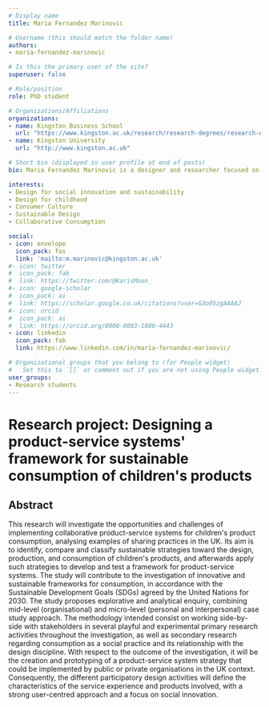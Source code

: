 ```yaml
---
# Display name
title: Maria Fernandez Marinovic

# Username (this should match the folder name)
authors:
- maria-fernandez-marinovic

# Is this the primary user of the site?
superuser: false

# Role/position
role: PhD student

# Organizations/Affiliations
organizations:
- name: Kingston Business School
  url: "https://www.kingston.ac.uk/research/research-degrees/research-degree-students/profile/maria-fernandez-marinovic-301/"
- name: Kingston University
  url: "http://www.kingston.ac.uk"

# Short bio (displayed in user profile at end of posts)
bio: Maria Fernandez Marinovic is a designer and researcher focused on delivering innovation for sustainability. The topic of her PhD research at Kingston School of Art, is sustainable and collaborative consumption practices, especially the ones related to children and play. The research combines her interest in play, and play devices, with the opportunity to influence consumer culture towards a more sustainable future. A future where people and the planet can thrive. In addition to her academic practice, she is applying her skills in the public sector as a design consultant, helping government organisations to deliver innovation within a human-centred approach.

interests:
- Design for social innovation and sustainability
- Design for childhood
- Consumer Culture
- Sustainable Design
- Collaborative Consumption

social:
- icon: envelope
  icon_pack: fas
  link: 'mailto:m.marinovic@kingston.ac.uk'
#- icon: twitter
#  icon_pack: fab
#  link: https://twitter.com/@KarisMoon_
#- icon: google-scholar
#  icon_pack: ai
#  link: https://scholar.google.co.uk/citations?user=G3o05zgAAAAJ
#- icon: orcid
#  icon_pack: ai
#  link: https://orcid.org/0000-0003-1080-4443
- icon: linkedin
  icon_pack: fab
  link: https://www.linkedin.com/in/maria-fernandez-marinovic/

# Organizational groups that you belong to (for People widget)
#   Set this to `[]` or comment out if you are not using People widget.
user_groups:
- Research students
---
```

# Research project: Designing a product-service systems' framework for sustainable consumption of children's products

## Abstract

This research will investigate the opportunities and challenges of implementing collaborative product-service systems for children's product consumption, analysing examples of sharing practices in the UK. Its aim is to identify, compare and classify sustainable strategies toward the design, production, and consumption of children's products, and afterwards apply such strategies to develop and test a framework for product-service systems. The study will contribute to the investigation of innovative and sustainable frameworks for consumption, in accordance with the Sustainable Development Goals (SDGs) agreed by the United Nations for 2030.
The study proposes explorative and analytical enquiry, combining mid-level (organisational) and micro-level (personal and interpersonal) case study approach. The methodology intended consist on working side-by-side with stakeholders in several playful and experimental primary research activities throughout the investigation, as well as secondary research regarding consumption as a social practice and its relationship with the design discipline. With respect to the outcome of the investigation, it will be the creation and prototyping of a product-service system strategy that could be implemented by public or private organisations in the UK context. Consequently, the different participatory design activities will define the characteristics of the service experience and products involved, with a strong user-centred approach and a focus on social innovation.

